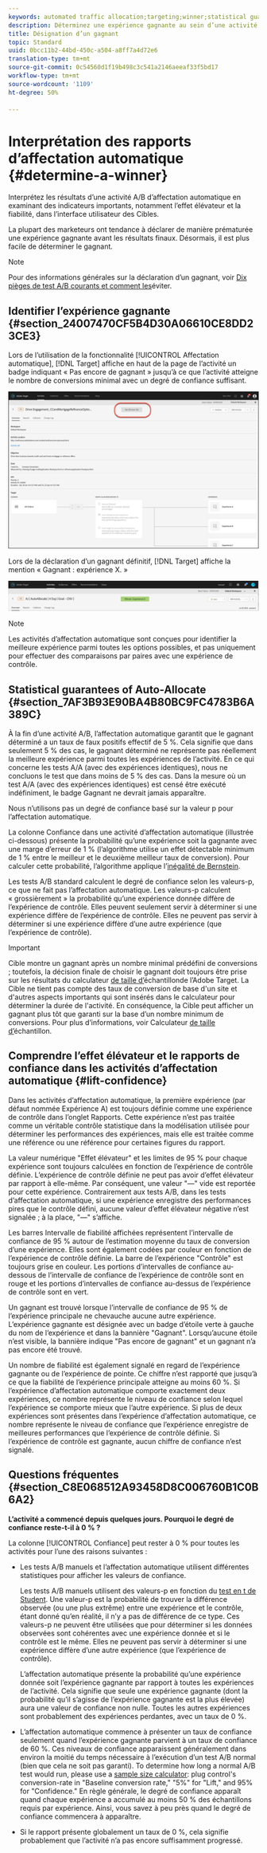 ```yaml
---
keywords: automated traffic allocation;targeting;winner;statistical guarantee;confidence;determine winner;lift;confidence;default;default experience
description: Déterminez une expérience gagnante au sein d’une activité A/B d’affectation automatique en affichant les indicateurs dans l’interface utilisateur de Target.
title: Désignation d’un gagnant
topic: Standard
uuid: 0bcc11b2-44bd-450c-a504-a8ff7a4d72e6
translation-type: tm+mt
source-git-commit: 0c54560d1f19b498c3c541a2146aeeaf33f5bd17
workflow-type: tm+mt
source-wordcount: '1109'
ht-degree: 50%

---
```



# Interprétation des rapports d’affectation automatique {#determine-a-winner}

Interprétez les résultats d’une activité A/B d’affectation automatique en examinant des indicateurs importants, notamment l’effet élévateur et la fiabilité, dans l’interface utilisateur des Cibles.

La plupart des marketeurs ont tendance à déclarer de manière prématurée une expérience gagnante avant les résultats finaux. Désormais, il est plus facile de déterminer le gagnant.

>[!NOTE]
>
>Pour des informations générales sur la déclaration d’un gagnant, voir [Dix pièges de test A/B courants et comment les](/help/c-activities/t-test-ab/common-ab-testing-pitfalls.md)éviter.

## Identifier l’expérience gagnante {#section_24007470CF5B4D30A06610CE8DD23CE3}

Lors de l’utilisation de la fonctionnalité [!UICONTROL Affectation automatique], [!DNL Target] affiche en haut de la page de l’activité un badge indiquant « Pas encore de gagnant » jusqu’à ce que l’activité atteigne le nombre de conversions minimal avec un degré de confiance suffisant.

![Badge Pas de gagnant](/help/c-activities/automated-traffic-allocation/assets/no-winner.png)

Lors de la déclaration d’un gagnant définitif, [!DNL Target] affiche la mention « Gagnant : expérience X. »

![](assets/winner.png)

>[!NOTE]
>
>Les activités d’affectation automatique sont conçues pour identifier la meilleure expérience parmi toutes les options possibles, et pas uniquement pour effectuer des comparaisons par paires avec une expérience de contrôle.

## Statistical guarantees of Auto-Allocate {#section_7AF3B93E90BA4B80BC9FC4783B6A389C}

À la fin d’une activité A/B, l’affectation automatique garantit que le gagnant déterminé a un taux de faux positifs effectif de 5 %. Cela signifie que dans seulement 5 % des cas, le gagnant déterminé ne représente pas réellement la meilleure expérience parmi toutes les expériences de l’activité. En ce qui concerne les tests A/A (avec des expériences identiques), nous ne concluons le test que dans moins de 5 % des cas. Dans la mesure où un test A/A (avec des expériences identiques) est censé être exécuté indéfiniment, le badge Gagnant ne devrait jamais apparaître.

Nous n’utilisons pas un degré de confiance basé sur la valeur p pour l’affectation automatique.

La colonne Confiance dans une activité d’affectation automatique (illustrée ci-dessous) présente la probabilité qu’une expérience soit la gagnante avec une marge d’erreur de 1 % (l’algorithme utilise un effet détectable minimum de 1 % entre le meilleur et le deuxième meilleur taux de conversion). Pour calculer cette probabilité, l’algorithme applique l’[inégalité de Bernstein](https://en.wikipedia.org/wiki/Bernstein_inequalities_(probability_theory)).

Les tests A/B standard calculent le degré de confiance selon les valeurs-p, ce que ne fait pas l’affectation automatique. Les valeurs-p calculent « grossièrement » la probabilité qu’une expérience donnée diffère de l’expérience de contrôle. Elles peuvent seulement servir à déterminer si une expérience diffère de l’expérience de contrôle. Elles ne peuvent pas servir à déterminer si une expérience diffère d’une autre expérience (que l’expérience de contrôle).

>[!IMPORTANT]
>
>Cible montre un gagnant après un nombre minimal prédéfini de conversions ; toutefois, la décision finale de choisir le gagnant doit toujours être prise sur les résultats du calculateur [de taille d’](https://docs.adobe.com/content/target-microsite/testcalculator.html)échantillonde l’Adobe Target. La Cible ne tient pas compte des taux de conversion de base d&#39;un site et d&#39;autres aspects importants qui sont insérés dans le calculateur pour déterminer la durée de l&#39;activité. En conséquence, la Cible peut afficher un gagnant plus tôt que garanti sur la base d’un nombre minimum de conversions. Pour plus d’informations, voir Calculateur [de taille d’](/help/c-activities/t-test-ab/sample-size-determination.md#section_6B8725BD704C4AFE939EF2A6B6E834E6)échantillon.

## Comprendre l’effet élévateur et le rapports de confiance dans les activités d’affectation automatique {#lift-confidence}

Dans les activités d’affectation automatique, la première expérience (par défaut nommée Expérience A) est toujours définie comme une expérience de contrôle dans l’onglet Rapports. Cette expérience n’est pas traitée comme un véritable contrôle statistique dans la modélisation utilisée pour déterminer les performances des expériences, mais elle est traitée comme une référence ou une référence pour certaines figures du rapport.

La valeur numérique &quot;Effet élévateur&quot; et les limites de 95 % pour chaque expérience sont toujours calculées en fonction de l’expérience de contrôle définie. L’expérience de contrôle définie ne peut pas avoir d’effet élévateur par rapport à elle-même. Par conséquent, une valeur &quot;—&quot; vide est reportée pour cette expérience. Contrairement aux tests A/B, dans les tests d’affectation automatique, si une expérience enregistre des performances pires que le contrôle défini, aucune valeur d’effet élévateur négative n’est signalée ; à la place, &quot;—&quot; s’affiche.

Les barres Intervalle de fiabilité affichées représentent l’intervalle de confiance de 95 % autour de l’estimation moyenne du taux de conversion d’une expérience. Elles sont également codées par couleur en fonction de l’expérience de contrôle définie. La barre de l’expérience &quot;Contrôle&quot; est toujours grise en couleur. Les portions d’intervalles de confiance au-dessous de l’intervalle de confiance de l’expérience de contrôle sont en rouge et les portions d’intervalles de confiance au-dessus de l’expérience de contrôle sont en vert.

Un gagnant est trouvé lorsque l’intervalle de confiance de 95 % de l’expérience principale ne chevauche aucune autre expérience. L’expérience gagnante est désignée avec un badge d’étoile verte à gauche du nom de l’expérience et dans la bannière &quot;Gagnant&quot;. Lorsqu’aucune étoile n’est visible, la bannière indique &quot;Pas encore de gagnant&quot; et un gagnant n’a pas encore été trouvé.

Un nombre de fiabilité est également signalé en regard de l’expérience gagnante ou de l’expérience de pointe. Ce chiffre n’est rapporté que jusqu’à ce que la fiabilité de l’expérience principale atteigne au moins 60 %. Si l’expérience d’affectation automatique comporte exactement deux expériences, ce nombre représente le niveau de confiance selon lequel l’expérience se comporte mieux que l’autre expérience. Si plus de deux expériences sont présentes dans l’expérience d’affectation automatique, ce nombre représente le niveau de confiance que l’expérience enregistre de meilleures performances que l’expérience de contrôle définie. Si l’expérience de contrôle est gagnante, aucun chiffre de confiance n’est signalé.

## Questions fréquentes {#section_C8E068512A93458D8C006760B1C0B6A2}

**L’activité a commencé depuis quelques jours. Pourquoi le degré de confiance reste-t-il à 0 % ?**

La colonne [!UICONTROL Confiance] peut rester à 0 % pour toutes les activités pour l’une des raisons suivantes :

* Les tests A/B manuels et l’affectation automatique utilisent différentes statistiques pour afficher les valeurs de confiance.

   Les tests A/B manuels utilisent des valeurs-p en fonction du [test en t de Student](https://en.wikipedia.org/wiki/Student%27s_t-test). Une valeur-p est la probabilité de trouver la différence observée (ou une plus extrême) entre une expérience et le contrôle, étant donné qu’en réalité, il n’y a pas de différence de ce type. Ces valeurs-p ne peuvent être utilisées que pour déterminer si les données observées sont cohérentes avec une expérience donnée et si le contrôle est le même. Elles ne peuvent pas servir à déterminer si une expérience diffère d’une autre expérience (que l’expérience de contrôle).

   L’affectation automatique présente la probabilité qu’une expérience donnée soit l’expérience gagnante par rapport à toutes les expériences de l’activité. Cela signifie que seule une expérience gagnante (dont la probabilité qu’il s’agisse de l’expérience gagnante est la plus élevée) aura une valeur de confiance non nulle. Toutes les autres expériences sont probablement des expériences perdantes, avec un taux de 0 %.

* L’affectation automatique commence à présenter un taux de confiance seulement quand l’expérience gagnante parvient à un taux de confiance de 60 %. Ces niveaux de confiance apparaissent généralement dans environ la moitié du temps nécessaire à l’exécution d’un test A/B normal (bien que cela ne soit pas garanti). To determine how long a normal A/B test would run, please use a [sample size calculator](https://docs.adobe.com/content/target-microsite/testcalculator.html): plug control&#39;s conversion-rate in &quot;Baseline conversion rate,&quot; &quot;5%&quot; for &quot;Lift,&quot; and 95% for &quot;Confidence.&quot; En règle générale, le degré de confiance apparaît quand chaque expérience a accumulé au moins 50 % des échantillons requis par expérience. Ainsi, vous savez à peu près quand le degré de confiance commencera à apparaître.
* Si le rapport présente globalement un taux de 0 %, cela signifie probablement que l’activité n’a pas encore suffisamment progressé.

